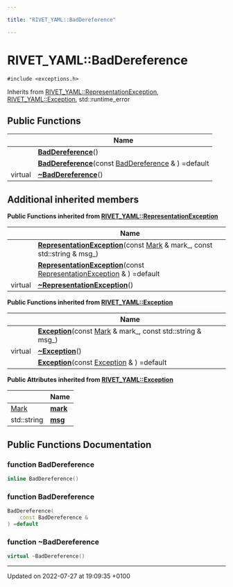 ```yaml
---

title: "RIVET_YAML::BadDereference"

---
```


# RIVET_YAML::BadDereference






`#include <exceptions.h>`

Inherits from [RIVET_YAML::RepresentationException](http://example.org/classes/classrivet__yaml_1_1representationexception/), [RIVET_YAML::Exception](http://example.org/classes/classrivet__yaml_1_1exception/), std::runtime_error

## Public Functions

|                | Name           |
| -------------- | -------------- |
| | **[BadDereference](http://example.org/classes/classrivet__yaml_1_1baddereference/#function-baddereference)**() |
| | **[BadDereference](http://example.org/classes/classrivet__yaml_1_1baddereference/#function-baddereference)**(const <a href="http://example.org/classes/classrivet__yaml_1_1baddereference/">BadDereference</a> & ) =default |
| virtual | **[~BadDereference](http://example.org/classes/classrivet__yaml_1_1baddereference/#function-~baddereference)**() |

## Additional inherited members

**Public Functions inherited from [RIVET_YAML::RepresentationException](http://example.org/classes/classrivet__yaml_1_1representationexception/)**

|                | Name           |
| -------------- | -------------- |
| | **[RepresentationException](http://example.org/classes/classrivet__yaml_1_1representationexception/#function-representationexception)**(const <a href="http://example.org/classes/structrivet__yaml_1_1mark/">Mark</a> & mark_, const std::string & msg_) |
| | **[RepresentationException](http://example.org/classes/classrivet__yaml_1_1representationexception/#function-representationexception)**(const <a href="http://example.org/classes/classrivet__yaml_1_1representationexception/">RepresentationException</a> & ) =default |
| virtual | **[~RepresentationException](http://example.org/classes/classrivet__yaml_1_1representationexception/#function-~representationexception)**() |

**Public Functions inherited from [RIVET_YAML::Exception](http://example.org/classes/classrivet__yaml_1_1exception/)**

|                | Name           |
| -------------- | -------------- |
| | **[Exception](http://example.org/classes/classrivet__yaml_1_1exception/#function-exception)**(const <a href="http://example.org/classes/structrivet__yaml_1_1mark/">Mark</a> & mark_, const std::string & msg_) |
| virtual | **[~Exception](http://example.org/classes/classrivet__yaml_1_1exception/#function-~exception)**() |
| | **[Exception](http://example.org/classes/classrivet__yaml_1_1exception/#function-exception)**(const <a href="http://example.org/classes/classrivet__yaml_1_1exception/">Exception</a> & ) =default |

**Public Attributes inherited from [RIVET_YAML::Exception](http://example.org/classes/classrivet__yaml_1_1exception/)**

|                | Name           |
| -------------- | -------------- |
| <a href="http://example.org/classes/structrivet__yaml_1_1mark/">Mark</a> | **[mark](http://example.org/classes/classrivet__yaml_1_1exception/#variable-mark)**  |
| std::string | **[msg](http://example.org/classes/classrivet__yaml_1_1exception/#variable-msg)**  |


## Public Functions Documentation

### function BadDereference

```cpp
inline BadDereference()
```


### function BadDereference

```cpp
BadDereference(
    const BadDereference & 
) =default
```


### function ~BadDereference

```cpp
virtual ~BadDereference()
```


-------------------------------

Updated on 2022-07-27 at 19:09:35 +0100
